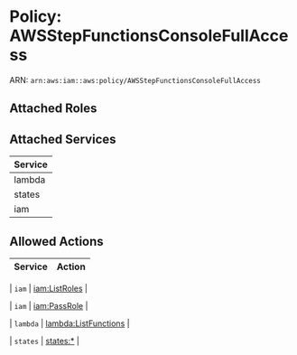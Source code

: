 # Policy: AWSStepFunctionsConsoleFullAccess

ARN: `arn:aws:iam::aws:policy/AWSStepFunctionsConsoleFullAccess`

## Attached Roles

## Attached Services

| Service |
|---------|
| lambda |
| states |
| iam |

## Allowed Actions

| Service | Action |
|:-------:|--------|

| `iam` | [iam:ListRoles](../actions.md#iam:listroles) |

| `iam` | [iam:PassRole](../actions.md#iam:passrole) |

| `lambda` | [lambda:ListFunctions](../actions.md#lambda:listfunctions) |

| `states` | [states:*](../actions.md#states:all) |
